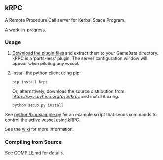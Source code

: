 ## kRPC

A Remote Procedure Call server for Kerbal Space Program.

A work-in-progress.

### Usage

 1. [Download the plugin files](http://github.com/djungelorm/krpc/releases) and extract them to your GameData directory. kRPC is a 'parts-less' plugin. The server configuration window will appear when piloting any vessel.

 2. Install the python client using pip:

    ```pip install krpc```

    Or, alternatively, download the source distribution from https://pypi.python.org/pypi/krpc and install it using:

    ```python setup.py install```

See [python/bin/example.py](python/bin/example.py) for an example script that sends commands to control the active vessel using kRPC.

See the [wiki](https://github.com/djungelorm/krpc/wiki) for more information.

### Compiling from Source

See [COMPILE.md](COMPILE.md) for details.
